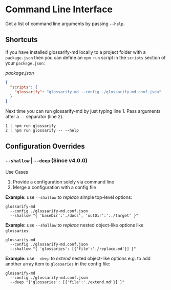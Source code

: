 # Command Line Interface
<!--
aliases: CLI
-->
Get a list of command line arguments by passing `--help`.

## Shortcuts

If you have installed glossarify-md locally to a project folder with a `package.json` then you can define an `npm run` script in the `scripts` section of your `package.json`:

*package.json*
~~~json
{
  "scripts": {
    "glossarify": "glossarify-md --config ./glossarify-md.conf.json"
  }
}
~~~

Next time you can run glossarify-md by just typing line 1. Pass arguments after a ` -- ` separator (line 2).

```
1 | npm run glossarify
2 | npm run glossarify -- --help
```

## Configuration Overrides

### `--shallow` | `--deep` (Since v4.0.0)

Use Cases

1. Provide a configuration solely via command line
2. Merge a configuration with a config file


**Example:** use `--shallow` to *replace* simple top-level options:
~~~
glossarify-md
  --config ./glossarify-md.conf.json
  --shallow "{ 'baseDir':'./docs', 'outDir':'../target' }"
~~~

**Example:** use `--shallow` to *replace* nested object-like options like `glossaries`:

~~~
glossarify-md
  --config ./glossarify-md.conf.json
  --shallow "{ 'glossaries': [{'file':'./replace.md'}] }"
~~~

**Example:** use `--deep` to *extend* nested object-like options e.g. to add another array item to `glossaries` in the config file:

~~~
glossarify-md
  --config ./glossarify-md.conf.json
  --deep "{'glossaries': [{'file':'./extend.md'}] }"
~~~
